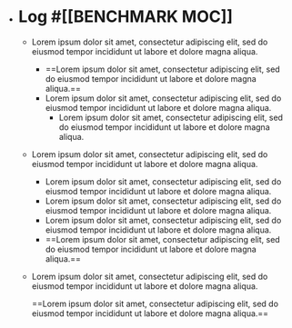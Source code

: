- # Log #[[BENCHMARK MOC]]
	- Lorem ipsum dolor sit amet, consectetur adipiscing elit, sed do eiusmod tempor incididunt ut labore et dolore magna aliqua.
		- ==Lorem ipsum dolor sit amet, consectetur adipiscing elit, sed do eiusmod tempor incididunt ut labore et dolore magna aliqua.==
		- Lorem ipsum dolor sit amet, consectetur adipiscing elit, sed do eiusmod tempor incididunt ut labore et dolore magna aliqua.
			- Lorem ipsum dolor sit amet, consectetur adipiscing elit, sed do eiusmod tempor incididunt ut labore et dolore magna aliqua.
	- Lorem ipsum dolor sit amet, consectetur adipiscing elit, sed do eiusmod tempor incididunt ut labore et dolore magna aliqua.
		- Lorem ipsum dolor sit amet, consectetur adipiscing elit, sed do eiusmod tempor incididunt ut labore et dolore magna aliqua.
		- Lorem ipsum dolor sit amet, consectetur adipiscing elit, sed do eiusmod tempor incididunt ut labore et dolore magna aliqua.
		- Lorem ipsum dolor sit amet, consectetur adipiscing elit, sed do eiusmod tempor incididunt ut labore et dolore magna aliqua.
		- ==Lorem ipsum dolor sit amet, consectetur adipiscing elit, sed do eiusmod tempor incididunt ut labore et dolore magna aliqua.==
	- Lorem ipsum dolor sit amet, consectetur adipiscing elit, sed do eiusmod tempor incididunt ut labore et dolore magna aliqua.
	  
	  ==Lorem ipsum dolor sit amet, consectetur adipiscing elit, sed do eiusmod tempor incididunt ut labore et dolore magna aliqua.==